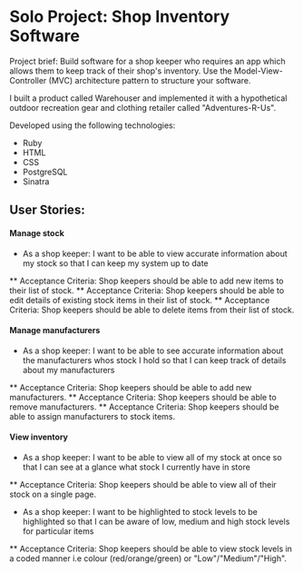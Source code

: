# Solo Project: Shop Inventory Software

Project brief: Build software for a shop keeper who requires an app which allows them to keep track of their shop's inventory.
Use the Model-View-Controller (MVC) architecture pattern to structure your software.

I built a product called Warehouser and implemented it with a hypothetical outdoor recreation gear and clothing retailer called "Adventures-R-Us".

Developed using the following technologies: 
* Ruby
* HTML 
* CSS
* PostgreSQL
* Sinatra

## User Stories:
#### Manage stock
* As a shop keeper: I want to be able to view accurate information about my stock so that I can keep my system up to date

** Acceptance Criteria: Shop keepers should be able to add new items to their list of stock. 
** Acceptance Criteria: Shop keepers should be able to edit details of existing stock items in their list of stock. 
** Acceptance Criteria: Shop keepers should be able to delete items from their list of stock.

#### Manage manufacturers 
* As a shop keeper: I want to be able to see accurate information about the manufacturers whos stock I hold so that I can keep track of details about my manufacturers

** Acceptance Criteria: Shop keepers should be able to add new manufacturers.
** Acceptance Criteria: Shop keepers should be able to remove manufacturers.
** Acceptance Criteria: Shop keepers should be able to assign manufacturers to stock items.

#### View inventory
* As a shop keeper: I want to be able to view all of my stock at once so that I can see at a glance what stock I currently have in store

** Acceptance Criteria: Shop keepers should be able to view all of their stock on a single page.

* As a shop keeper: I want to be highlighted to stock levels to be highlighted so that I can be aware of low, medium and high stock levels for particular items

** Acceptance Criteria: Shop keepers should be able to view stock levels in a coded manner i.e colour (red/orange/green) or "Low"/"Medium"/"High".
